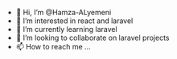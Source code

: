- 👋 Hi, I’m @Hamza-ALyemeni
- 👀 I’m interested in react  and laravel
- 🌱 I’m currently learning laravel 
- 💞️ I’m looking to collaborate on laravel projects
- 📫 How to reach me ...

<!---
Hamza-ALyemeni/Hamza-ALyemeni is a ✨ special ✨ repository because its `README.md` (this file) appears on your GitHub profile.
You can click the Preview link to take a look at your changes.
--->
